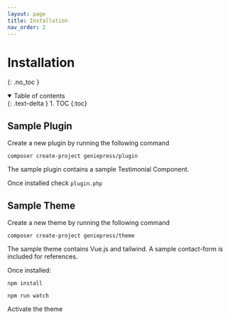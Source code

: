 ```yaml
---
layout: page 
title: Installation 
nav_order: 2
---
```


# Installation

{: .no_toc }
<details open markdown="block">
  <summary>
    Table of contents
  </summary>
  {: .text-delta }
1. TOC
{:toc}
</details>

## Sample Plugin

Create a new plugin by running the following command

`composer create-project geniepress/plugin`

The sample plugin contains a sample Testimonial Component.

Once installed check `plugin.php` 





## Sample Theme

Create a new theme by running the following command

`composer create-project geniepress/theme`

The sample theme contains Vue.js and tailwind. A sample contact-form is included for references.

Once installed:

`npm install`

`npm run watch`

Activate the theme


